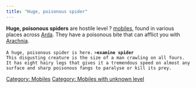 ```yaml
---
title: "Huge, poisonous spider"
---
```


**Huge, poisonous spiders** are hostile level ?
[mobiles](mobile "wikilink"), found in various places across
[Arda](Arda "wikilink"). They have a poisonous bite that can afflict you
with [Arachnia](Herblores#Arachnia "wikilink").

`A huge, poisonous spider is here.`
`>`**`examine spider`**
`This disgusting creature is the size of a man crawling on all fours.`
`It has eight hairy legs that gives it a tremendous speed on almost any`
`surface and sharp poisonous fangs to paralyse or kill its prey.`

[Category: Mobiles](Category:_Mobiles "wikilink") [Category: Mobiles
with unknown level](Category:_Mobiles_with_unknown_level "wikilink")